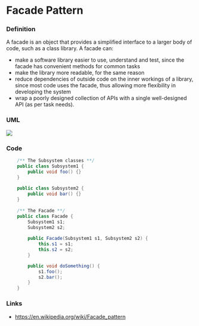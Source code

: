 # Facade Pattern

### Definition

A facade is an object that provides a simplified interface to a larger body of code, such as a class library. A facade can:
* make a software library easier to use, understand and test, since the facade has convenient methods for common tasks
* make the library more readable, for the same reason
* reduce dependencies of outside code on the inner workings of a library, since most code uses the facade, thus allowing more flexibility in developing the system
* wrap a poorly designed collection of APIs with a single well-designed API (as per task needs).

### UML

![](https://upload.wikimedia.org/wikipedia/commons/a/ac/FacadeDesignPattern.png)

### Code

```java
	/** The Subsystem classes **/
	public class Subsystem1 {
		public void foo() {}
	}
	
	public class Subsystem2 {
		public void bar() {}
	}
	
	/** The Facade **/
	public class Facade {
		Subsystem1 s1;
		Subsystem2 s2;
		
		public Facade(Subsystem1 s1, Subsystem2 s2) {
			this.s1 = s1;
			this.s2 = s2;
		}

		public void doSomething() {
			s1.foo();
			s2.bar();
		}
	}
```

### Links

* https://en.wikipedia.org/wiki/Facade_pattern